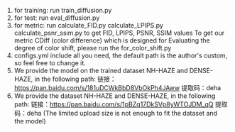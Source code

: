 1. for training: run train_diffusion.py
2. for test: run eval_diffusion.py
3. for metric: run calculate_FID.py  calculate_LPIPS.py   calculate_psnr_ssim.py to get FID, LPIPS, PSNR, SSIM values
    To get our metric CDiff (color difference) which is designed for Evaluating the degree of color shift, please run the for_color_shift.py
4. configs.yml include all you need, the default path is the author's custom, so feel free to change it.
5. We provide the model on the trained dataset NH-HAZE and DENSE-HAZE, in the following path: 
    链接：https://pan.baidu.com/s/181uDCWkBbD8VbOkPh4JAww 
    提取码：deha
6. We provide the dataset NH-HAZE and DENSE-HAZE, in the following path: 
    链接：https://pan.baidu.com/s/1pBZq17DkSVp8yWTOJDM_qQ 
    提取码：deha
    (The limited upload size is not enough to fit the dataset and the model)